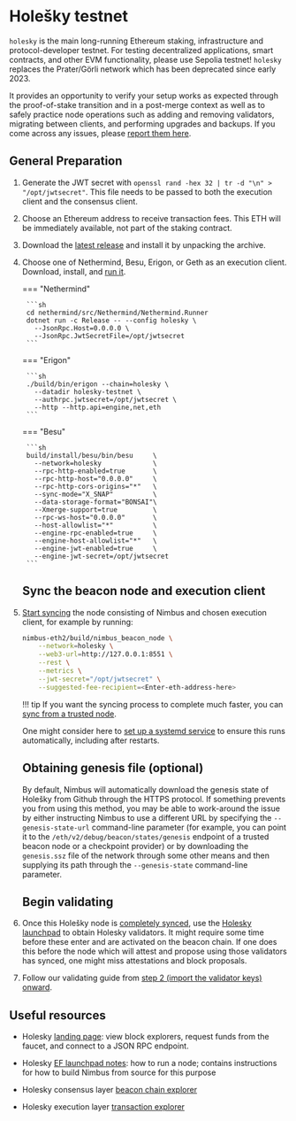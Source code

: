 # Holešky testnet

`holesky` is the main long-running Ethereum staking, infrastructure and protocol-developer testnet.
For testing decentralized applications, smart contracts, and other EVM functionality, please use Sepolia testnet!
`holesky` replaces the Prater/Görli network which has been deprecated since early 2023.


It provides an opportunity to verify your setup works as expected through the proof-of-stake transition and in a post-merge context as well as to safely practice node operations such as adding and removing validators, migrating between clients, and performing upgrades and backups.
If you come across any issues, please [report them here](https://github.com/status-im/nimbus-eth2/issues).






## General Preparation

1. Generate the JWT secret with `openssl rand -hex 32 | tr -d "\n" > "/opt/jwtsecret"`. This file needs to be passed to both the execution client and the consensus client.

2. Choose an Ethereum address to receive transaction fees.
   This ETH will be immediately available, not part of the staking contract.

3. Download the [latest release](./binaries.md) and install it by unpacking the archive.

4. Choose one of Nethermind, Besu, Erigon, or Geth as an execution client.
   Download, install, and [run it](https://notes.ethereum.org/@launchpad/goerli#Run-an-Execution-Layer-Client).

    === "Nethermind"

        ```sh
        cd nethermind/src/Nethermind/Nethermind.Runner
        dotnet run -c Release -- --config holesky \
          --JsonRpc.Host=0.0.0.0 \
          --JsonRpc.JwtSecretFile=/opt/jwtsecret
        ```

    === "Erigon"

        ```sh
        ./build/bin/erigon --chain=holesky \
          --datadir holesky-testnet \
          --authrpc.jwtsecret=/opt/jwtsecret \
          --http --http.api=engine,net,eth
        ```

    === "Besu"

        ```sh
        build/install/besu/bin/besu     \
          --network=holesky             \
          --rpc-http-enabled=true       \
          --rpc-http-host="0.0.0.0"     \
          --rpc-http-cors-origins="*"   \
          --sync-mode="X_SNAP"          \
          --data-storage-format="BONSAI"\
          --Xmerge-support=true         \
          --rpc-ws-host="0.0.0.0"       \
          --host-allowlist="*"          \
          --engine-rpc-enabled=true     \
          --engine-host-allowlist="*"   \
          --engine-jwt-enabled=true     \
          --engine-jwt-secret=/opt/jwtsecret
        ```





    ## Sync the beacon node and execution client

5. [Start syncing](./start-syncing.md) the node consisting of Nimbus and chosen execution client, for example by running:
    ```sh
    nimbus-eth2/build/nimbus_beacon_node \
        --network=holesky \
        --web3-url=http://127.0.0.1:8551 \
        --rest \
        --metrics \
        --jwt-secret="/opt/jwtsecret" \
        --suggested-fee-recipient=<Enter-eth-address-here>
    ```

    !!! tip
        If you want the syncing process to complete much faster, you can [sync from a trusted node](./trusted-node-sync.md).

    One might consider here to [set up a systemd service](./beacon-node-systemd.md) to ensure this runs automatically, including after restarts.





    ## Obtaining genesis file (optional)

    By default, Nimbus will automatically download the genesis state of Holešky from Github through the HTTPS protocol.
    If something prevents you from using this method, you may be able to work-around the issue by either instructing Nimbus to use a different URL by specifying the `--genesis-state-url` command-line parameter (for example, you can point it to the `/eth/v2/debug/beacon/states/genesis` endpoint of a trusted beacon node or a checkpoint provider) or by downloading the `genesis.ssz` file of the network through some other means and then supplying its path through the `--genesis-state` command-line parameter.





    ## Begin validating

6. Once this Holešky node is [completely synced](./keep-an-eye.md#keep-track-of-your-syncing-progress), use the [Holesky launchpad](https://holesky.launchpad.ethereum.org/en/) to obtain Holesky validators.
It might require some time before these enter and are activated on the beacon chain.
If one does this before the node which will attest and propose using those validators has synced, one might miss attestations and block proposals.

7. Follow our validating guide from [step 2 (import the validator keys) onward](./run-a-validator.md#2-import-your-validator-keys).







## Useful resources

- Holesky [landing page](https://holesky.ethpandaops.io): view block explorers, request funds from the faucet, and connect to a JSON RPC endpoint.

- Holesky [EF launchpad notes](https://notes.ethereum.org/@launchpad/holesky): how to run a node; contains instructions for how to build Nimbus from source for this purpose

- Holesky consensus layer [beacon chain explorer](https://holesky.beaconcha.in/)

- Holesky execution layer [transaction explorer](https://holesky.etherscan.io/)
